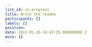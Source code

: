 ```yaml
---
list_id: in-progress
title: Write the readme
participants: []
labels: []
position: 
date: 2013-01-26 16:43:25.000000000 Z
more: {}
---
```


